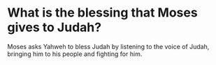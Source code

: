# What is the blessing that Moses gives to Judah?

Moses asks Yahweh to bless Judah by listening to the voice of Judah, bringing him to his people and fighting for him.
